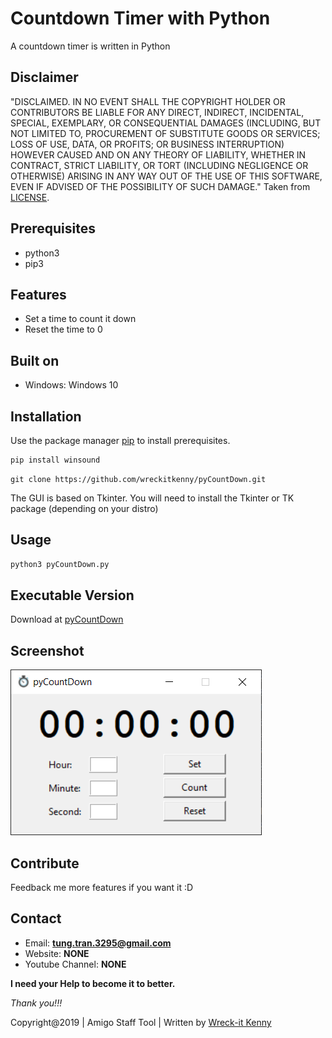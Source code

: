 # Countdown Timer with Python
A countdown timer is written in Python

## Disclaimer
"DISCLAIMED. IN NO EVENT SHALL THE COPYRIGHT HOLDER OR CONTRIBUTORS BE LIABLE
FOR ANY DIRECT, INDIRECT, INCIDENTAL, SPECIAL, EXEMPLARY, OR CONSEQUENTIAL
DAMAGES (INCLUDING, BUT NOT LIMITED TO, PROCUREMENT OF SUBSTITUTE GOODS OR
SERVICES; LOSS OF USE, DATA, OR PROFITS; OR BUSINESS INTERRUPTION) HOWEVER
CAUSED AND ON ANY THEORY OF LIABILITY, WHETHER IN CONTRACT, STRICT LIABILITY,
OR TORT (INCLUDING NEGLIGENCE OR OTHERWISE) ARISING IN ANY WAY OUT OF THE USE
OF THIS SOFTWARE, EVEN IF ADVISED OF THE POSSIBILITY OF SUCH DAMAGE." Taken from [LICENSE](LICENSE).

## Prerequisites
* python3
* pip3

## Features 
- Set a time to count it down
- Reset the time to 0

## Built on
+ Windows: Windows 10

## Installation
Use the package manager [pip](https://pip.pypa.io/en/stable/) to install prerequisites.

```powershell
pip install winsound 
```
```
git clone https://github.com/wreckitkenny/pyCountDown.git
```
The GUI is based on Tkinter. You will need to install the Tkinter or TK package (depending on your distro)


## Usage
```python
python3 pyCountDown.py
```
## Executable Version
Download at [pyCountDown](https://bit.ly/2LBG9a2)

## Screenshot
![Shot](https://github.com/wreckitkenny/pyCountDown/blob/master/Screenshot/Screenshot.png)

## Contribute
Feedback me more features if you want it :D

## Contact
- Email: **tung.tran.3295@gmail.com**
- Website: **NONE**
- Youtube Channel: **NONE**

**I need your Help to become it to better.** 

*Thank you!!!*

Copyright@2019 | Amigo Staff Tool | Written by [Wreck-it Kenny](https://github.com/wreckitkenny)
